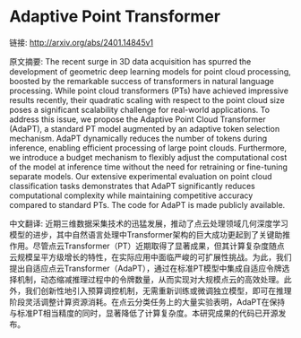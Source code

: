 # Adaptive Point Transformer

链接: http://arxiv.org/abs/2401.14845v1

原文摘要:
The recent surge in 3D data acquisition has spurred the development of
geometric deep learning models for point cloud processing, boosted by the
remarkable success of transformers in natural language processing. While point
cloud transformers (PTs) have achieved impressive results recently, their
quadratic scaling with respect to the point cloud size poses a significant
scalability challenge for real-world applications. To address this issue, we
propose the Adaptive Point Cloud Transformer (AdaPT), a standard PT model
augmented by an adaptive token selection mechanism. AdaPT dynamically reduces
the number of tokens during inference, enabling efficient processing of large
point clouds. Furthermore, we introduce a budget mechanism to flexibly adjust
the computational cost of the model at inference time without the need for
retraining or fine-tuning separate models. Our extensive experimental
evaluation on point cloud classification tasks demonstrates that AdaPT
significantly reduces computational complexity while maintaining competitive
accuracy compared to standard PTs. The code for AdaPT is made publicly
available.

中文翻译:
近期三维数据采集技术的迅猛发展，推动了点云处理领域几何深度学习模型的进步，其中自然语言处理中Transformer架构的巨大成功更起到了关键助推作用。尽管点云Transformer（PT）近期取得了显著成果，但其计算复杂度随点云规模呈平方级增长的特性，在实际应用中面临严峻的可扩展性挑战。为此，我们提出自适应点云Transformer（AdaPT），通过在标准PT模型中集成自适应令牌选择机制，动态缩减推理过程中的令牌数量，从而实现对大规模点云的高效处理。此外，我们创新性地引入预算调控机制，无需重新训练或微调独立模型，即可在推理阶段灵活调整计算资源消耗。在点云分类任务上的大量实验表明，AdaPT在保持与标准PT相当精度的同时，显著降低了计算复杂度。本研究成果的代码已开源发布。
